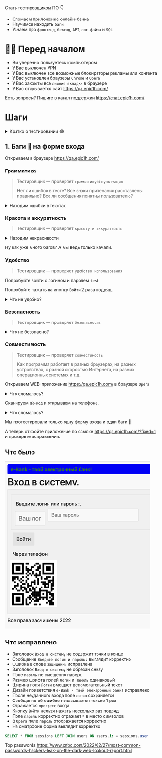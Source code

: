 Стать тестировщиком ПО 👇

* Сломаем приложение онлайн-банка
* Научимся находить `баги`
* Узнаем про `фронтенд`, `бекенд`, `API`, `лог-файлы` и `SQL`

# 🙋‍♂️ Перед началом

* Вы уверенно пользуетесь компьютером
* У Вас выключен VPN
* У Вас выключен все возможные блокираторы рекламы или контента
* У Вас установлен браузеры `Chrome` и `Opera`
* У Вас закрыты все `лишние вкладки` в браузере
* У Вас открывается сайт https://qa.epic1h.com/

Есть вопросы? Пишите в канал поддержки https://chat.epic1h.com/

# Шаги

<details>
  <summary>Кратко о тестировании 😂</summary>
  <p></p>

  GIF краш теста!
  
</details>

## 1. Баги 🐞 на форме входа

Открываем в браузере https://qa.epic1h.com/

### Грамматика

> Тестировщик — проверяет `грамматику` и `пунктуацию`
> 
> Нет ли ошибок в тесте? Все знаки припенания расставлены правильно? Все ли сообщения понятны пользователю?

<details>
  <summary>Находим ошибки в текстах</summary>
  <p></p>

  * 🐞 Ошибка в слове, правильно `защищенны` 🤫
  * 🐞 Ошибка в сообщении, правильно `Введите логин и пароль`
  * 🐞 В заголовках не ставяться точки в конце, правильно `Вход в систему`
  * 🐞 Пробел перед и точка после `:` в предложении, правильно `Введите логин и пароль:`
  
</details>

### Красота и аккуратность

> Тестировщик — проверяет `красоту и аккуратность`

<details>
  <summary>Находим некрасивости</summary>
  <p></p>

  * 🐞 Заголовок `Вход в систему` обрезан снизу
  * 🐞 Поле `пароль` смещенно наверх
  * 🐞 Размер шрифта полей `Логин` и `Пароль` разный
  * 🐞 Ширина поля `Логин` не вмещает вспомогательный текст
  * 🐞 Зеленый шрифт на синем фоне? Реально? Кровь из глаз 😂
  
</details>

Ну как уже много багов? А мы ведь только начали.

### Удобство

> Тестировщик — проверяет `удобство использования`

Попробуйте войти с логином и паролем `test`

Попробуйте нажать на кнопку `Войти` 2 раза подряд.

<details>
  <summary>Что не удобно?</summary>
  <p></p>

  * 🐞 После неудачного входа поле `логин` очищается
  * 🐞 Сообщение об ошибке показывается 2 раза
  * 🐞 Не отражается `прогресс` входа
  
</details>

### Безопасность

> Тестировщик — проверяет `безопасность`

<details>
  <summary>Что не безопасно?</summary>
  <p></p>

  🐞 Поле `пароль` отражает символы в место `*`
  
</details>

### Совместимость

> Тестировщик — проверяет `совместимость`
> 
> Как программа работает в разных браузерах, на разных устройствах, с разной скоростью Интернета, на разных операционных системах и т.д.

Открываем WEB-приложение https://qa.epic1h.com/ в браузере `Opera`

<details>
  <summary>Что сломалось?</summary>
  <p></p>

  🐞 Поле `пароль` не отображается. Как теперь вообще войти?
  
</details>

Сканируем `QR-код` и открываем на телефоне.

<details>
  <summary>Что сломалось?</summary>
  <p></p>

  * 🐞 Форма `обрезает` поле ввода `пароля`
  * 🐞 Что за `красная рамка` вокруг формы? Кровь из глаз 😂
  
</details>

Мы протестировали только одну форму входа и одни баги 🐞

А теперь откройте приложение по ссылке https://qa.epic1h.com/?fixed=1 и проверьте исправления.

## Что было
<img src="img/../../img/broken_ebank.png" width="478">

## Что исправлено
* Заголовок `Вход в систему` не содержит точки в конце
* Сообщение `Введите логин и пароль:` выглядит корректно
* Ошибка в слове `защищенны` исправлена
* Заголовок `Вход в систему` не обрезан снизу
* Поле `пароль` не смещенно наверх
* Размер шрифта полей `Логин` и `Пароль` одинаковый
* Ширина поля `Логин` вмещает вспомогательный текст
* Дизайн приветствия `e-Bank - твой электронный банк!` исправлено
* После неудачного входа поле `логин` сохраняется
* Сообщение об ошибке показывается только 1 раз
* Отражается `прогресс` входа
* Кнопку `Войти` нельзя нажать несколько раз подряд
* Поле `пароль` корректно отражает `*` в место символов
* В `Opera` поле `пароль` отображается корректно
* На сматрфоне форма выглядит корректно


```sql
SELECT * FROM sessions LEFT JOIN users ON users.id = sessions.user
```


Top passwords https://www.cnbc.com/2022/02/27/most-common-passwords-hackers-leak-on-the-dark-web-lookout-report.html
